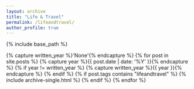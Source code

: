 ```yaml
---
layout: archive
title: "Life & Travel"
permalink: /lifeandtravel/
author_profile: true
---
```


{% include base_path %}

{% capture written_year %}'None'{% endcapture %}
{% for post in site.posts %}
  {% capture year %}{{ post.date | date: '%Y' }}{% endcapture %}
  {% if year != written_year %}
    {% capture written_year %}{{ year }}{% endcapture %}
  {% endif %}
  {% if post.tags contains "lifeandtravel" %}
    {% include archive-single.html %}
  {% endif %}
{% endfor %} 